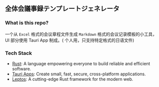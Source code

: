 ## 全体会議事録テンプレートジェネレータ

### What is this repo?

一个从 `Excel` 格式的会议章程文件生成 `Markdown` 格式的会议记录模板的小工具，UI 部分使用 Tauri App 制成。(
个人用，只支持特定格式的日语文件)

### Tech Stack

- [Rust](https://www.rust-lang.org): A language empowering everyone to build reliable and efficient software.
- [Tauri Apps](https://tauri.app): Create small, fast, secure, cross-platform applications.
- [Leptos](https://leptos.dev): A cutting-edge Rust framework for the modern web.

